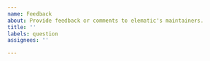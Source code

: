 ```yaml
---
name: Feedback
about: Provide feedback or comments to elematic's maintainers.
title: ''
labels: question
assignees: ''

---
```



